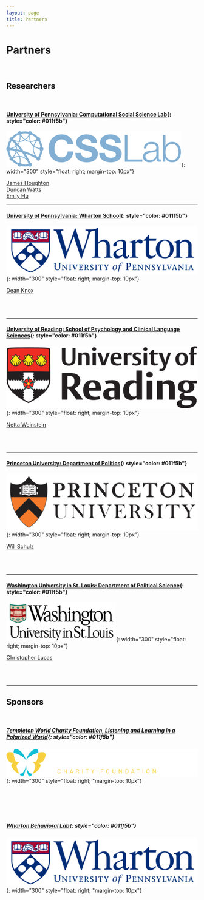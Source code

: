 ```yaml
---
layout: page
title: Partners
---
```


# Partners
<br/>

## Researchers
<br/>

#### [University of Pennsylvania: Computational Social Science Lab](https://css.seas.upenn.edu/){: style="color: #011f5b"}

![CSSLab](/assets/img/logo_cssonly_blue_text_blue_network.png){: width="300" style="float: right; margin-top: 10px"}

[James Houghton](https://www.jamesphoughton.com/) <br/>
[Duncan Watts](https://css.seas.upenn.edu/people/duncan-watts/) <br/>
[Emily Hu](https://xinlanemilyhu.com/) <br/>

---

#### [University of Pennsylvania: Wharton School](https://www.wharton.upenn.edu/){: style="color: #011f5b"}
![Wharton](/assets/img/logo_wharton.png){: width="300" style="float: right; margin-top: 10px"}

[Dean Knox](https://oid.wharton.upenn.edu/profile/dcknox/)
<br/><br/><br/><br/>

---

#### [University of Reading: School of Psychology and Clinical Language Sciences](https://www.reading.ac.uk/pcls/){: style="color: #011f5b"}
![UofReading](/assets/img/logo_reading.gif){: width="300" style="float: right; margin-top: 10px"}

[Netta Weinstein](https://www.reading.ac.uk/pcls/staff/netta-weinstein)
<br/><br/><br/><br/>

---

#### [Princeton University: Department of Politics](https://politics.princeton.edu/){: style="color: #011f5b"}
![Pton](/assets/img/logo_princeton.png){: width="300" style="float: right; margin-top: 10px"}

[Will Schulz](https://willschulz.com/)
<br/><br/><br/><br/>

---

#### [Washington University in St. Louis: Department of Political Science](https://polisci.wustl.edu/){: style="color: #011f5b"}
![Wusl](/assets/img/logo_WUSL.png){: width="300" style="float: right; margin-top: 10px"}

[Christopher Lucas](http://christopherlucas.org/)
<br/><br/><br/><br/>

---

## Sponsors
<br/>

##### [Templeton World Charity Foundation, Listening and Learning in a Polarized World](https://www.templetonworldcharity.org/LLPW){: style="color: #011f5b"}
![Templeton](/assets/img/logo_templeton_white.png){: width="300" style="float: right; "margin-top: 10px"}

<br/><br/><br/><br/>

##### [Wharton Behavioral Lab](https://wbl.wharton.upenn.edu/){: style="color: #011f5b"}
![Templeton](/assets/img/logo_wharton.png){: width="300" style="float: right; "margin-top: 10px"}
<br/><br/>


<br/><br/><br/>

